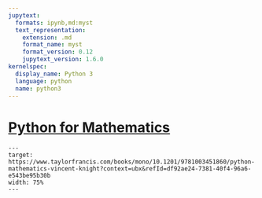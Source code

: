 ```yaml
---
jupytext:
  formats: ipynb,md:myst
  text_representation:
    extension: .md
    format_name: myst
    format_version: 0.12
    jupytext_version: 1.6.0
kernelspec:
  display_name: Python 3
  language: python
  name: python3
---
```


# [Python for Mathematics](https://www.taylorfrancis.com/books/mono/10.1201/9781003451860/python-mathematics-vincent-knight?context=ubx&refId=df92ae24-7381-40f4-96a6-e543be95b30b)

```{figure} ./img/cover/main.png
---
target: https://www.taylorfrancis.com/books/mono/10.1201/9781003451860/python-mathematics-vincent-knight?context=ubx&refId=df92ae24-7381-40f4-96a6-e543be95b30b
width: 75%
---
```
